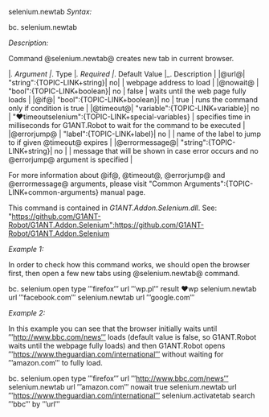 selenium.newtab
*Syntax:*

bc. selenium.newtab 

*Description:*

Command @selenium.newtab@ creates new tab in current browser. 

|_. Argument |_. Type |_. Required |_. Default Value |_. Description |
|@url@| "string":{TOPIC-LINK+string}| no|  | webpage address to load |
|@nowait@ | "bool":{TOPIC-LINK+boolean}| no | false | waits until the web page fully loads |
|@if@| "bool":{TOPIC-LINK+boolean}| no | true | runs the command only if condition is true |
|@timeout@| "variable":{TOPIC-LINK+variable}| no | "♥timeoutselenium":{TOPIC-LINK+special-variables} | specifies time in milliseconds for G1ANT.Robot to wait for the command to be executed |
|@errorjump@ | "label":{TOPIC-LINK+label}| no | | name of the label to jump to if given @timeout@ expires |
|@errormessage@| "string":{TOPIC-LINK+string}| no |  | message that will be shown in case error occurs and no @errorjump@ argument is specified |

For more information about @if@, @timeout@, @errorjump@ and @errormessage@ arguments, please visit "Common Arguments":{TOPIC-LINK+common-arguments} manual page.

This command is contained in *G1ANT.Addon.Selenium.dll*.
See: "https://github.com/G1ANT-Robot/G1ANT.Addon.Selenium":https://github.com/G1ANT-Robot/G1ANT.Addon.Selenium

*Example 1:*

In order to check how this command works, we should open the browser first, then open a few new tabs using  @selenium.newtab@ command.

bc. selenium.open type ‴firefox‴ url ‴wp.pl‴ result ♥wp
 selenium.newtab url ‴facebook.com‴
 selenium.newtab url ‴google.com‴

*Example 2:*

In this example you can see that the browser initially waits until ‴http://www.bbc.com/news‴ loads (default value is false, so G1ANT.Robot waits until the webpage fully loads) and then G1ANT.Robot opens ‴https://www.theguardian.com/international‴ without waiting for ‴amazon.com‴ to fully load.

bc. selenium.open type ‴firefox‴ url ‴http://www.bbc.com/news‴ 
selenium.newtab url ‴amazon.com‴ nowait true
selenium.newtab url ‴https://www.theguardian.com/international‴
selenium.activatetab search ‴bbc‴ by ‴url‴
